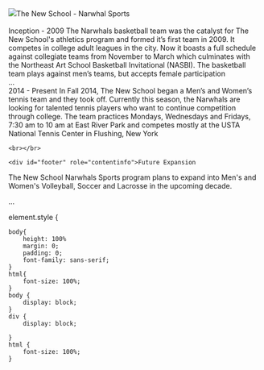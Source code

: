 <!DOCTYPE html>
<html class="client-js ve-available" lang="en" dir="ltr">
<body class="mediawiki ltr sitedir-ltr mv-hide-empty-elt ns-0 ns-subject page-Narwhal_Sports rootpage-Narhwal_Sports skin-vector action-view">
    <img src="http://www.matthewwolff.com/wp-content/uploads/2011/12/MatthewWolff-Design-Logos-Narwhals-1024x512.jpg"
    <div id="mv-page-base" class="noprint">The New School - Narwhal Sports</div>
    <br></br>
    <div id="mv-head-base" class="noprint"></div>
    <div id="content" class="mv-body" role="main">Inception - 2009
The Narwhals basketball team was the catalyst for The New School's athletics program and formed it’s first team in 2009. It competes in college adult leagues in the city. Now it boasts a full schedule against collegiate teams from November to March which culminates with the Northeast Art School Basketball Invitational (NASBI). The basketball team plays against men’s teams, but accepts female participation</div>
    <div id="mv-navigation">...</div>
    <div id="footer" role="contentinfo">2014 - Present
In Fall 2014, The New School began a Men’s and Women’s tennis team and they took off. Currently this season, the Narwhals are looking for talented tennis players who want to continue competition through college. The team practices Mondays, Wednesdays and Fridays, 7:30 am to 10 am at East River Park and competes mostly at the USTA National Tennis Center in Flushing, New York</div>

    <br></br>

    <div id="footer" role="contentinfo">Future Expansion
The New School Narwhals Sports program plans to expand into Men's and Women's Volleyball, Soccer and Lacrosse in the upcoming decade.</div>
    <script></script>
    <script>...</script>
    <div class="suggestions" style="display: none; font-size: 13px;"></div><a accesskey="v" href="https://en.wikipedia.org/wiki/Narwhal_Sports?action=edit" class="oo-ui-element-hidden"></a>
    <div id="mwe-popups-svg">...</div>
</body>
</html>



element.style {

	body{
		height: 100%
		margin: 0;
		padding: 0;
		font-family: sans-serif;
	}
	html{
		font-size: 100%;
	}
	body {
		display: block;
	}
	div {
		display: block;

	}
	html {
		font-size: 100%;
	}
	
